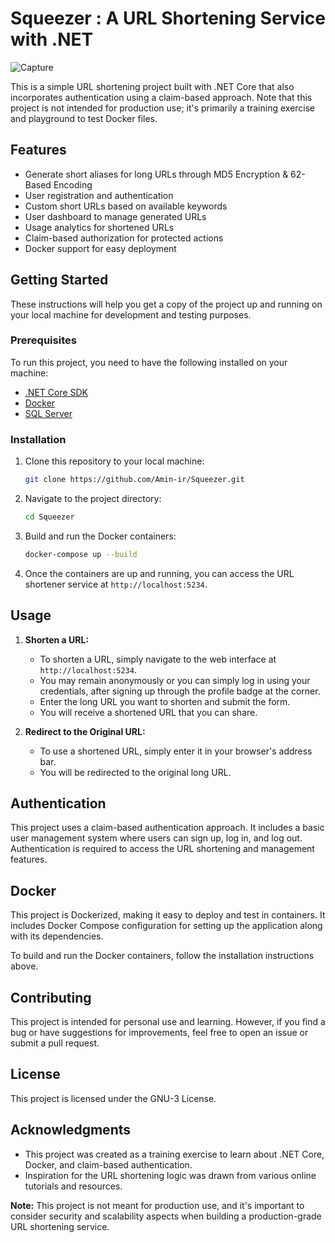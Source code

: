 # Squeezer : A URL Shortening Service with .NET

![Capture](https://github.com/Amin-ir/Squeezer/assets/91383421/0ad5e193-087e-434a-b6eb-de71630c2f02)

This is a simple URL shortening project built with .NET Core that also incorporates authentication using a claim-based approach. Note that this project is not intended for production use; it's primarily a training exercise and playground to test Docker files.

## Features

- Generate short aliases for long URLs through MD5 Encryption & 62-Based Encoding
- User registration and authentication
- Custom short URLs based on available keywords
- User dashboard to manage generated URLs
- Usage analytics for shortened URLs
- Claim-based authorization for protected actions
- Docker support for easy deployment

## Getting Started

These instructions will help you get a copy of the project up and running on your local machine for development and testing purposes.

### Prerequisites

To run this project, you need to have the following installed on your machine:

- [.NET Core SDK](https://dotnet.microsoft.com/download)
- [Docker](https://www.docker.com/get-started)
- [SQL Server](https://www.microsoft.com/en-us/sql-server/sql-server-downloads)

### Installation

1. Clone this repository to your local machine:

   ```bash
   git clone https://github.com/Amin-ir/Squeezer.git
   ```

2. Navigate to the project directory:

   ```bash
   cd Squeezer
   ```

3. Build and run the Docker containers:

   ```bash
   docker-compose up --build
   ```

4. Once the containers are up and running, you can access the URL shortener service at `http://localhost:5234`.

## Usage

1. **Shorten a URL:**

   - To shorten a URL, simply navigate to the web interface at `http://localhost:5234`.
   - You may remain anonymously or you can simply log in using your credentials, after signing up through the profile badge at the corner.
   - Enter the long URL you want to shorten and submit the form.
   - You will receive a shortened URL that you can share.

2. **Redirect to the Original URL:**

   - To use a shortened URL, simply enter it in your browser's address bar.
   - You will be redirected to the original long URL.

## Authentication

This project uses a claim-based authentication approach. It includes a basic user management system where users can sign up, log in, and log out. Authentication is required to access the URL shortening and management features.

## Docker

This project is Dockerized, making it easy to deploy and test in containers. It includes Docker Compose configuration for setting up the application along with its dependencies.

To build and run the Docker containers, follow the installation instructions above.

## Contributing

This project is intended for personal use and learning. However, if you find a bug or have suggestions for improvements, feel free to open an issue or submit a pull request.

## License

This project is licensed under the GNU-3 License.

## Acknowledgments

- This project was created as a training exercise to learn about .NET Core, Docker, and claim-based authentication.
- Inspiration for the URL shortening logic was drawn from various online tutorials and resources.

**Note:** This project is not meant for production use, and it's important to consider security and scalability aspects when building a production-grade URL shortening service.
